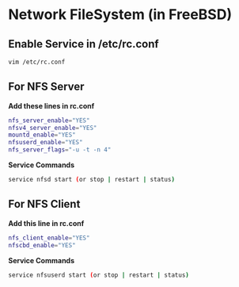 # Network FileSystem (in FreeBSD)
## Enable Service in /etc/rc.conf
```bash
vim /etc/rc.conf
```
## For NFS Server
**Add these lines in rc.conf**
```bash
nfs_server_enable="YES"
nfsv4_server_enable="YES"
mountd_enable="YES"
nfsuserd_enable="YES"
nfs_server_flags="-u -t -n 4"
```

**Service Commands**
```bash
service nfsd start (or stop | restart | status)
```
## For NFS Client
**Add this line in rc.conf**
```bash
nfs_client_enable="YES"
nfscbd_enable="YES"
```
**Service Commands**
```bash
service nfsuserd start (or stop | restart | status)
```
